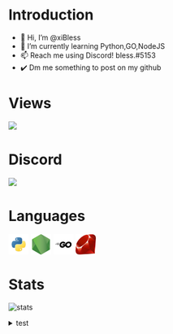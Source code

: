 # Introduction
- 👋 Hi, I’m @xiBless
- 🌱 I’m currently learning Python,GO,NodeJS
- 📫 Reach me using Discord! bless.#5153
- ✔️ Dm me something to post on my github


# Views

![](https://komarev.com/ghpvc/?username=xiBless&color=blueviolet)

# Discord

<p align="left">
  <a href="https://github.com/@xiBless">
    <img src="https://discord.c99.nl/widget/theme-3/802582787205890078.png"/>
     </a>
  
# Languages
<p align="left">
  <code><img height="40" src="https://raw.githubusercontent.com/github/explore/main/topics/python/python.png"></code>
  <code><img height="40" src="https://raw.githubusercontent.com/github/explore/main/topics/nodejs/nodejs.png"></code>
  <code><img height="40" src="https://raw.githubusercontent.com/github/explore/main/topics/go/go.png"></code>
  <code><img height="40" src="https://raw.githubusercontent.com/github/explore/main/topics/ruby/ruby.png"></code>
</p>

# Stats

![stats](https://github-readme-stats.vercel.app/api/?username=xiBless&title_color=4F8CC9&text_color=9f9f9f&show_icons=true&bg_color=00000000&hide_border=true&icon_color=4F8CC9&hide_title=true&count_private=true)

<details>
  <summary>
    test
  </summary>
  <a href="https://github.com/google">test</a>
</details>
